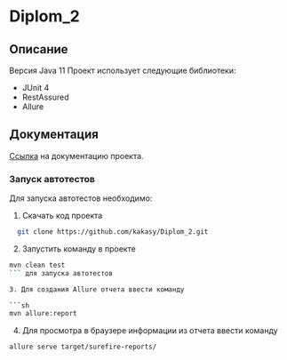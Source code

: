 # Diplom_2

## Описание

Версия Java 11
Проект использует следующие библиотеки:
- JUnit 4
- RestAssured
- Allure

## Документация

[Ссылка](https://code.s3.yandex.net/qa-automation-engineer/java/cheatsheets/paid-track/diplom/api-documentation.pdf) на документацию проекта.

### Запуск автотестов

Для запуска автотестов необходимо:

1. Скачать код проекта

 ```sh
   git clone https://github.com/kakasy/Diplom_2.git
   ```

2. Запустить команду в проекте

```sh
mvn clean test
``` для запуска автотестов

3. Для создания Allure отчета ввести команду

```sh
mvn allure:report
```

4. Для просмотра в браузере информации из отчета ввести команду

```sh
allure serve target/surefire-reports/
```
